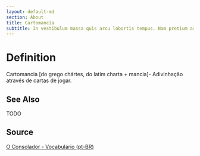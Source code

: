 ```yaml
---
layout: default-md
section: About
title: Cartomancia
subtitle: In vestibulum massa quis arcu lobortis tempus. Nam pretium arcu in odio vulputate luctus.
---
```


# Definition
Cartomancia [do grego chártes, do latim charta + mancia]- Adivinhação através de cartas de jogar.

## See Also
TODO

## Source
[O Consolador - Vocabulário (pt-BR)](http://www.oconsolador.com.br/linkfixo/vocabulario/principal.html)


